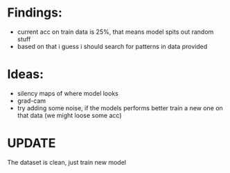 # Findings:
- current acc on train data is 25%, that means model spits out random stuff
- based on that i guess i should search for patterns in data provided

# Ideas:
- silency maps of where model looks
- grad-cam
- try adding some noise, if the models performs better train a new one on that data (we might loose some acc)

# UPDATE
The dataset is clean, just train new model
